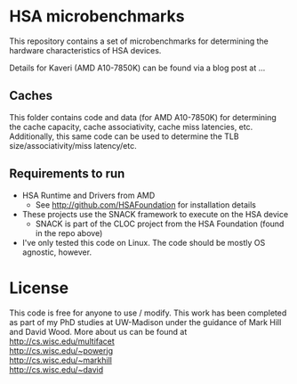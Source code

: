 # HSA microbenchmarks

This repository contains a set of microbenchmarks for determining the hardware characteristics of HSA devices.

Details for Kaveri (AMD A10-7850K) can be found via a blog post at ...

## Caches
This folder contains code and data (for AMD A10-7850K) for determining the cache capacity, cache associativity, cache miss latencies, etc. Additionally, this same code can be used to determine the TLB size/associativity/miss latency/etc.

## Requirements to run
  * HSA Runtime and Drivers from AMD
    * See http://github.com/HSAFoundation for installation details
  * These projects use the SNACK framework to execute on the HSA device
    * SNACK is part of the CLOC project from the HSA Foundation (found in the repo above)
  * I've only tested this code on Linux. The code should be mostly OS agnostic, however.

# License
This code is free for anyone to use / modify. This work has been completed as part of my PhD studies at UW-Madison under the guidance of Mark Hill and David Wood.
More about us can be found at  
http://cs.wisc.edu/multifacet  
http://cs.wisc.edu/~powerjg  
http://cs.wisc.edu/~markhill  
http://cs.wisc.edu/~david
